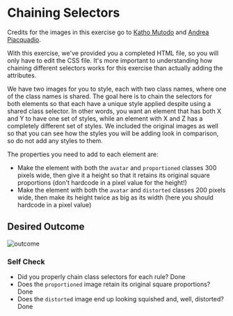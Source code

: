 # Chaining Selectors

Credits for the images in this exercise go to [Katho Mutodo](https://www.pexels.com/@photobykatho?utm_content=attributionCopyText&utm_medium=referral&utm_source=pexels) and [Andrea Piacquadio](https://www.pexels.com/@olly?utm_content=attributionCopyText&utm_medium=referral&utm_source=pexels).

With this exercise, we've provided you a completed HTML file, so you will only have to edit the CSS file. It's more important to understanding how chaining different selectors works for this exercise than actually adding the attributes.

We have two images for you to style, each with two class names, where one of the class names is shared. The goal here is to chain the selectors for both elements so that each have a unique style applied despite using a shared class selector. In other words, you want an element that has both X and Y to have one set of styles, while an element with X and Z has a completely different set of styles. We included the original images as well so that you can see how the styles you will be adding look in comparison, so do not add any styles to them.

The properties you need to add to each element are:

* Make the element with both the `avatar` and `proportioned` classes 300 pixels wide, then give it a height so that it retains its original square proportions (don't hardcode in a pixel value for the height!)
* Make the element with both the `avatar` and `distorted` classes 200 pixels wide, then make its height twice as big as its width (here you should hardcode in a pixel value)

## Desired Outcome
![outcome](https://user-images.githubusercontent.com/70952936/131268893-f2e0b302-ea2e-44b8-ba30-b555a35023c9.jpg)


### Self Check
- Did you properly chain class selectors for each rule? Done
- Does the `proportioned` image retain its original square proportions? Done
- Does the `distorted` image end up looking squished and, well, distorted? Done
